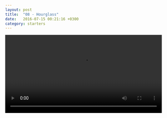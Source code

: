 ```yaml
---
layout: post
title:  "08 - Hourglass"
date:   2016-07-15 00:21:16 +0300
category: starters
---
```


<video width="100%" controls>
	<source  src="{{site.baseurl}}/videos/project-08-hourglass-use.mp4" type="video/mp4" />
</video>
